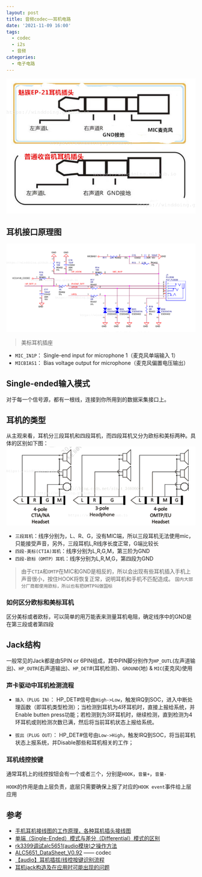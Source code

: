 ```yaml
---
layout: post
title: 音频codec——耳机电路
date: '2021-11-09 16:00'
tags:
  - codec
  - i2s
  - 音频
categories:
  - 电子电路
---
```


![耳机接头](/images/2021/11/耳机接头.png)

<!--more-->

## 耳机接口原理图

![耳机接口原理图](/images/2021/11/耳机接口原理图.png)
> 美标耳机插座

- `MIC_IN1P`： Single-end input for microphone 1（麦克风单端输入 1）
- `MICBIAS1`： Bias voltage output for microphone（麦克风偏置电压输出）

## Single-ended输入模式

对于每一个信号源，都有一根线，连接到你所用到的数据采集接口上。


## 耳机的类型

从主观来看，耳机分三段耳机和四段耳机，而四段耳机又分为欧标和美标两种。具体的区别如下图：
![耳机类型](/images/2021/11/耳机类型.png)

- `三段耳机`：线序分别为，L、R、G，没有MIC端，所以三段耳机无法使用mic，只能接受声音，另外，三段耳机L,R线序长度正常，G端比较长
- `四段-美标(CTIA)耳机`：线序分别为L,R,G,M，第三阶为GND
- `四段-欧标（OMTP）耳机`：线序分别为L,R,M,G，第四段为GND

> 由于`CTIA`和`OMTP`在MIC和GND是相反的，所以会出现有些耳机插入手机上声音很小，按住HOOK将恢复正常，说明耳机和手机不匹配造成。
> `国内大部分厂商都使用欧标，所以也有把OMTP叫做国标`

### 如何区分欧标和美标耳机

区分美标或者欧标，可以简单的用万能表来测量耳机电阻，确定线序中的GND是在第三段或者第四段


## Jack结构

一般常见的Jack都是由5PIN or 6PIN组成，其中PIN脚分别作为`HP_OUTL`(左声道输出)、`HP_OUTR`(右声道输出)、`HP_DET`#(耳机检测)、`GROUND`(地) & `MIC`(麦克风)使用


### 声卡驱动中耳机检测流程

- `插入（PLUG IN）`： HP_DET#信号由`High->Low`，触发IRQ到SOC，进入中断处理函数（即耳机类型检测）；当检测到耳机为4环耳机时，直接上报给系统，并Enable butten press功能；若检测到为3环耳机时，继续检测，直到检测为4环耳机或则检测次数已满，然后将当前耳机状态上报给系统。

- `拔出（PLUG OUT）`： HP_DET#信号由`Low->High`，触发IRQ到SOC，将当前耳机状态上报系统，并Disable那些和耳机相关的工作；

### 耳机线控按键

通常耳机上的线控按钮会有一个或者三个，分别是`HOOK`，`音量+`，`音量-`

`HOOK`的作用是由上层负责，底层只需要确保上报了对应的`HOOK event`事件给上层应用

## 参考

- [手机耳机接线图的工作原理，各种耳机插头接线图](http://www.elecfans.com/baike/waijiepeijian/erji/20190522940004.html)
- [单端（Single-Ended）模式与差分（Differential）模式的区别](https://blog.csdn.net/sunflowerfsw/article/details/50442396)
- [rk3399调试alc5651(audio模块)之操作方法](https://blog.csdn.net/huang_165/article/details/85321945)
- [ALC5651_DataSheet_V0.92](http://www.armdesigner.com/download/ALC5651_DataSheet_V0.92.pdf) —— codec
- [【audio】耳机插拔/线控按键识别流程](https://blog.csdn.net/sinat_34606064/article/details/77932816)
- [耳机jack构造及在应用时可能出现的问题](https://www.cnblogs.com/Peter-Chen/p/3999212.html)
